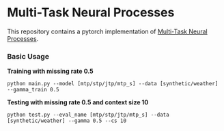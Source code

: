 # Multi-Task Neural Processes

This repository contains a pytorch implementation of [Multi-Task Neural Processes](https://arxiv.org/abs/2110.14953).


### Basic Usage

**Training with missing rate 0.5**
```
python main.py --model [mtp/stp/jtp/mtp_s] --data [synthetic/weather] --gamma_train 0.5
```

**Testing with missing rate 0.5 and context size 10**
```
python test.py --eval_name [mtp/stp/jtp/mtp_s] --data [synthetic/weather] --gamma 0.5 --cs 10
```
